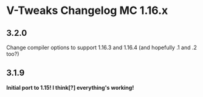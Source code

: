 # V-Tweaks Changelog MC 1.16.x

## 3.2.0

Change compiler options to support 1.16.3 and 1.16.4 (and hopefully .1 and .2 too?)

## 3.1.9

**Initial port to 1.15! I think[?] everything's working!**